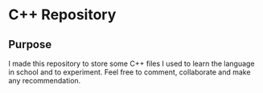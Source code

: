 # C++ Repository

## Purpose

I made this repository to store some C++ files I used to learn the language in school and to experiment.
Feel free to comment, collaborate and make any recommendation.
